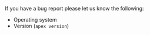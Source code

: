 
If you have a bug report please let us know the following:

  - Operating system
  - Version (`apex version`)
 
